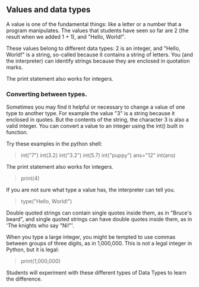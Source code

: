 <!-- 
  * Develop two assignments that are different types for your unit plan.
  * Describe the assignment, including student facing instructions in a markdown file. Save this file in your own personal work repository.
  * This is individual work, that can be incorperated into your unit plan later. -->
  
  ##  Values and data types
  A value is one of the fundamental things: like a letter or a number that a program manipulates. The values that students have seen so far are 2 (the result when we added 1 + 1), and "Hello, World!".

These values belong to different data types: 2 is an integer, and "Hello, World!" is a string, so-called because it contains a string of letters. You (and the interpreter) can identify strings because they are enclosed in quotation marks.

The print statement also works for integers.

### Converting between types.
Sometimes you may find it helpful or necessary to change a value of one type to another type. For example the value "3" is a string because it enclosed in quotes. But the contents of the string, the character 3 is also a valid integer. You can convert a value to an integer using the int() built in function. 

Try these examples in the python shell:
> int("7")
> int(3.2)
> int("3.2")
> int(5.7)
> int("puppy")
> ans="12"
> int(ans)

The print statement also works for integers.

> print(4)

If you are not sure what type a value has, the interpreter can tell you.

> type("Hello, World!")

Double quoted strings can contain single quotes inside them, as in "Bruce's beard", and single quoted strings can have double quotes inside them, as in 'The knights who say "Ni!"'.

When you type a large integer, you might be tempted to use commas between groups of three digits, as in 1,000,000. This is not a legal integer in Python, but it is legal:

> print(1,000,000)

Students will experiment with these different types of Data Types to learn the difference. 




